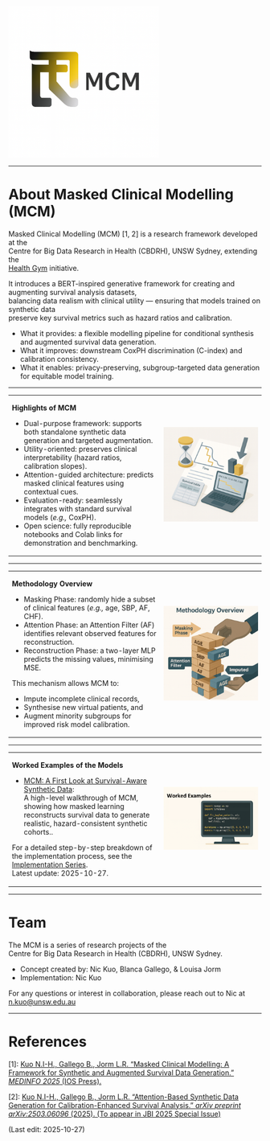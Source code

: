 <!-- Logo and Branding -->
<p align="left">
  <img src="Supporting_Images/WFig001_MCMLogo.png" alt="Masked Clinical Modelling Logo" width="300"/>
</p>

---

# About Masked Clinical Modelling (MCM)

Masked Clinical Modelling (MCM) [1, 2] is a research framework developed at the  
Centre for Big Data Research in Health (CBDRH), UNSW Sydney, extending the  
[Health Gym](https://github.com/NicKuo-ResearchStuff/Health_Gym_AI) initiative.

It introduces a BERT-inspired generative framework for creating and augmenting survival analysis datasets,  
balancing data realism with clinical utility — ensuring that models trained on synthetic data  
preserve key survival metrics such as hazard ratios and calibration.

* What it provides: a flexible modelling pipeline for conditional synthesis and augmented survival data generation.
* What it improves: downstream CoxPH discrimination (C-index) and calibration consistency.
* What it enables: privacy-preserving, subgroup-targeted data generation for equitable model training.

---

<!-- Side-by-side layout -->
<table>
<tr>
<td width="60%">

**Highlights of MCM**

* Dual-purpose framework: supports both standalone synthetic data generation and targeted augmentation.
* Utility-oriented: preserves clinical interpretability (hazard ratios, calibration slopes).
* Attention-guided architecture: predicts masked clinical features using contextual cues.
* Evaluation-ready: seamlessly integrates with standard survival models (*e.g.,* CoxPH).
* Open science: fully reproducible notebooks and Colab links for demonstration and benchmarking.

</td>
<td width="40%">
  <img src="Supporting_Images/WFig002_MCMSurivival.png" alt="MCM Framework Overview" width="300"/>
</td>
</tr>
</table>

---

<table>
<tr>
<td width="60%">

**Methodology Overview**

* Masking Phase: randomly hide a subset of clinical features (*e.g.,* age, SBP, AF, CHF).
* Attention Phase: an Attention Filter (AF) identifies relevant observed features for reconstruction.
* Reconstruction Phase: a two-layer MLP predicts the missing values, minimising MSE.

This mechanism allows MCM to:
- Impute incomplete clinical records,
- Synthesise new virtual patients, and
- Augment minority subgroups for improved risk model calibration.

</td>
<td width="40%">
  <img src="Supporting_Images/WFig003_MCMIdeas.png" alt="Masked Clinical Modelling Pipeline" width="300"/>
</td>
</tr>
</table>

---

<!-- Side-by-side layout: text and illustration -->
<table>
<tr>
<td width="60%">

**Worked Examples of the Models**

* [MCM: A First Look at Survival-Aware Synthetic Data](https://github.com/NicKuo-ResearchStuff/Masked_Clinical_Modelling/tree/main/Blogs/Blogs0a1_HandsOn(MedInfoPaper)):</br>
  A high-level walkthrough of MCM, showing how masked learning reconstructs survival data to generate realistic, hazard-consistent synthetic cohorts..

For a detailed step-by-step breakdown of the implementation process, see the [Implementation Series](https://github.com/NicKuo-ResearchStuff/Masked_Clinical_Modelling/tree/main/Blogs).</br>
Latest update: 2025-10-27.
  
</td>
<td width="40%">
  <img src="Supporting_Images/WFig004_MCMWorked.png" alt="Health + Data Illustration" width="300"/>
</td>
</tr>
</table>

---

# Team

The MCM is a series of research projects of the  
Centre for Big Data Research in Health (CBDRH), UNSW Sydney.  

- Concept created by: Nic Kuo, Blanca Gallego, & Louisa Jorm  
- Implementation: Nic Kuo  

For any questions or interest in collaboration, please reach out to Nic at [n.kuo@unsw.edu.au](mailto:n.kuo@unsw.edu.au)

---

# References

[1]: [Kuo N.I-H., Gallego B., Jorm L.R. “Masked Clinical Modelling: A Framework for Synthetic and Augmented Survival Data Generation.” *MEDINFO 2025* (IOS Press).](https://ebooks.iospress.nl/doi/10.3233/SHTI250917)

[2]: [Kuo N.I-H., Gallego B., Jorm L.R. “Attention-Based Synthetic Data Generation for Calibration-Enhanced Survival Analysis.” *arXiv preprint arXiv:2503.06096* (2025). (To appear in JBI 2025 Special Issue)](https://arxiv.org/html/2503.06096v1)

(Last edit: 2025-10-27)
